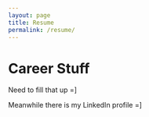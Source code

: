 ```yaml
---
layout: page
title: Resume
permalink: /resume/
---
```


# Career Stuff

Need to fill that up =]

Meanwhile there is my LinkedIn profile =]


